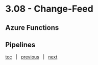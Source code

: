 # 3.08 - Change-Feed


## Azure Functions




## Pipelines





[toc](0_table_of_contents.md) &nbsp; |  &nbsp; [previous](3_07_server_side_programming.md) &nbsp; | &nbsp; [next](3_09_ttl.md) &nbsp;
